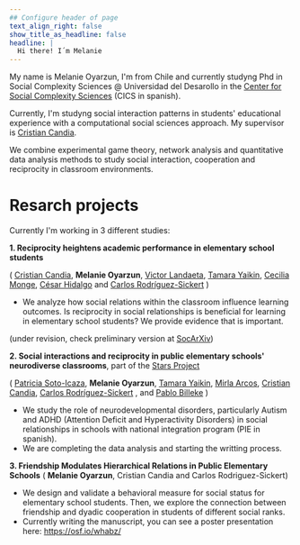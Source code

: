 ```yaml
---
## Configure header of page
text_align_right: false
show_title_as_headline: false
headline: |
  Hi there! I´m Melanie
---
```


<!-- this is a subheadline -->

My name is Melanie Oyarzun, I'm from Chile and currently studyng Phd in Social Complexity Sciences \@ Universidad del Desarollo in the [Center for Social Complexity Sciences](https://complejidadsocial.udd.cl) (CICS in spanish).

Currently, I'm studyng social interaction patterns in students' educational experience with a computational social sciences approach. My supervisor is [Cristian Candia](https://linktr.ee/crcandiav).

We combine experimental game theory, network analysis and quantitative data analysis methods to study social interaction, cooperation and reciprocity in classroom environments.

# Resarch projects

Currently I'm working in 3 different studies:

**1. Reciprocity heightens academic performance in elementary school students**

( [Cristian Candia](https://linktr.ee/crcandiav), **Melanie Oyarzun**, [Victor Landaeta](https://dccs.udd.cl/persona/victor-landaeta-torres/), [Tamara Yaikin](https://dccs.udd.cl/persona/claudia-fernandino-bonino-2/), [Cecilia Monge](https://www.linkedin.com/in/ceciliamonge), [César Hidalgo](https://cesarhidalgo.com) and [Carlos Rodríguez-Sickert](https://dccs.udd.cl/persona/carlos-rodriguez-sickert-2/) )

-   We analyze how social relations within the classroom influence learning outcomes. Is reciprocity in social relationships is beneficial for learning in elementary school students? We provide evidence that is important.

(under revision, check preliminary version at [SocArXiv](10.31235/osf.io/nzvms))

**2. Social interactions and reciprocity in public elementary schools' neurodiverse classrooms**, part of the [Stars Project](https://moyarzun.netlify.app/stars/)

( [Patricia Soto-Icaza](https://dccs.udd.cl/persona/patricia-soto-icaza/), **Melanie Oyarzun**, [Tamara Yaikin](https://dccs.udd.cl/persona/claudia-fernandino-bonino-2/), [Mirla Arcos](https://www.researchgate.net/profile/Mirla-Arcos-Polanco), [Cristian Candia](https://linktr.ee/crcandiav), [Carlos Rodríguez-Sickert](https://dccs.udd.cl/persona/carlos-rodriguez-sickert-2/) , and [Pablo Billeke](https://dccs.udd.cl/persona/pablo-billeke-2/) )

-   We study the role of neurodevelopmental disorders, particularly Autism and ADHD (Attention Deficit and Hyperactivity Disorders) in social relationships in schools with national integration program (PIE in spanish).
- We are completing the data analysis and starting the writting process.

**3. Friendship Modulates Hierarchical Relations in Public Elementary Schools**
( **Melanie Oyarzun**,  Cristian Candia and Carlos Rodriguez-Sickert)

-   We design and validate a behavioral measure for social status for elementary school students. Then, we explore the connection between friendship and dyadic cooperation in students of different social ranks.
- Currently writing the manuscript, you can see a poster presentation here: <https://osf.io/whabz/> 
